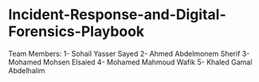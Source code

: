# Incident-Response-and-Digital-Forensics-Playbook
Team Members:
 1- Sohail Yasser Sayed 
 2- Ahmed Abdelmonem Sherif 
 3- Mohamed Mohsen Elsaied 
 4- Mohamed Mahmoud Wafik 
 5- Khaled Gamal Abdelhalim
